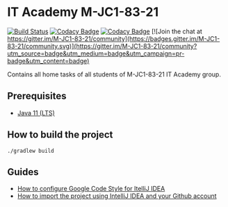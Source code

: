 # IT Academy M-JC1-83-21

[![Build Status](https://travis-ci.com/AlexOreshkevich/M-JC1-83-21.svg?branch=master)](https://travis-ci.com/AlexOreshkevich/M-JC1-83-21)
[![Codacy Badge](https://api.codacy.com/project/badge/Grade/6ab9209ffa0a42b4972799bcd4061636)](https://app.codacy.com/gh/AlexOreshkevich/M-JC1-83-21?utm_source=github.com&utm_medium=referral&utm_content=AlexOreshkevich/M-JC1-83-21&utm_campaign=Badge_Grade_Settings)
[![Codacy Badge](https://app.codacy.com/project/badge/Coverage/fcb4a27c1faa425f8ec0d85fb0c33043)](https://www.codacy.com/gh/AlexOreshkevich/M-JC1-83-21/dashboard?utm_source=github.com&utm_medium=referral&utm_content=AlexOreshkevich/M-JC1-83-21&utm_campaign=Badge_Coverage)
[![Join the chat at https://gitter.im/M-JC1-83-21/community](https://badges.gitter.im/M-JC1-83-21/community.svg)](https://gitter.im/M-JC1-83-21/community?utm_source=badge&utm_medium=badge&utm_campaign=pr-badge&utm_content=badge)

Contains all home tasks of all students of M-JC1-83-21 IT Academy group.

## Prerequisites

- [Java 11 (LTS)](https://www.oracle.com/java/technologies/javase-jdk11-downloads.html)

## How to build the project

`./gradlew build`

## Guides

- [How to configure Google Code Style for ItelliJ IDEA](https://docs.google.com/document/d/14y-f9tubrT5f6m9QLLkfgs-qy4NhCmBDY1VC1vaxSGc/edit?usp=sharing)
- [How to import the project using IntelliJ IDEA and your Github account](https://docs.google.com/document/d/1yAE6bx4o6L4aeiEqKzrJSmG3a0AYllDeVIoQNsEhtrw/edit)